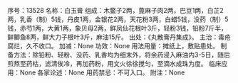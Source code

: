 序号：13528
名称：白玉膏
组成：木鳖子2两，蓖麻子肉2两，巴豆1两，白芷2两，乳香（制）5钱，丹皮1两，金银花2两，天花粉3两，白蜡5钱，没药（制）5钱，赤芍1两，大黄1两，象贝母2两，鲜凤仙花根叶3斤，轻粉3钱，铅粉7斤半，鲜鲫鱼8两，鲜大力子根叶3斤，麻油15斤。
出处：《丸散膏丹集成》。
主治：毒疮腐烂，久不收口。
加减：None
功效：None
用法用量：摊纸上，敷贴患处。
制备方法：除铅粉、轻粉、没药、乳香均为细末外，将余药浸入麻油内3-5日，随后煎熬至药枯，滤清俟冷，再加药粉，用文火徐徐搅匀，至滴水成珠为度。
临床应用：None
各家论述：None
用药禁忌：不可入口。
附注：None
